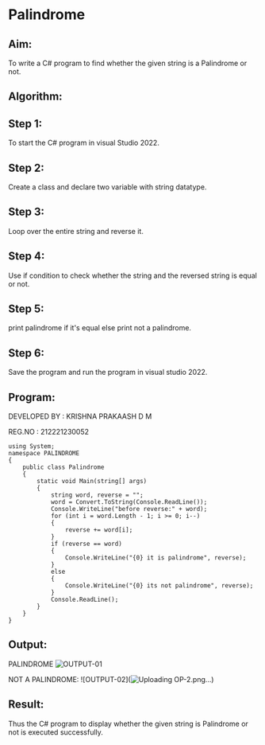 # Palindrome


## Aim:
To write a C# program to find whether the given string is a Palindrome or not.
## Algorithm:
## Step 1:
To start the C# program in visual Studio 2022.

## Step 2:
Create a class and declare two variable with string datatype.

## Step 3:
Loop over the entire string and reverse it.

## Step 4:
Use if condition to check whether the string and the reversed string is equal or not.

## Step 5:
print palindrome if it's equal else print not a palindrome.

## Step 6:
Save the program and run the program in visual studio 2022.
## Program:
DEVELOPED BY : KRISHNA PRAKAASH D M 


REG.NO : 212221230052
```
using System;
namespace PALINDROME
{
    public class Palindrome
    {
        static void Main(string[] args)
        {
            string word, reverse = "";
            word = Convert.ToString(Console.ReadLine());
            Console.WriteLine("before reverse:" + word);
            for (int i = word.Length - 1; i >= 0; i--)
            {
                reverse += word[i];
            }
            if (reverse == word)
            {
                Console.WriteLine("{0} it is palindrome", reverse);
            }
            else
            {
                Console.WriteLine("{0} its not palindrome", reverse);
            }
            Console.ReadLine();
        }
    }
}
```

## Output:
PALINDROME
![OUTPUT-01](![OP-1](https://user-images.githubusercontent.com/93427144/225879344-57ccb2cd-1102-41f2-9195-f47212018833.png)
)

NOT A PALINDROME:
![OUTPUT-02](![Uploading OP-2.png…]())


## Result:
Thus the C# program to display whether the given string is Palindrome or not is executed successfully.
